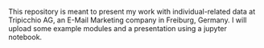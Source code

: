 This repository is meant to present my work with individual-related data at Tripicchio AG, an E-Mail Marketing company in Freiburg, Germany. I will upload some example modules and a presentation using a jupyter notebook.
